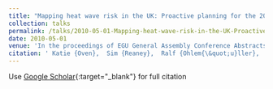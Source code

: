 ```yaml
---
title: "Mapping heat wave risk in the UK: Proactive planning for the 2050s"
collection: talks
permalink: /talks/2010-05-01-Mapping-heat-wave-risk-in-the-UK-Proactive-planning-for-the-2050s
date: 2010-05-01
venue: 'In the proceedings of EGU General Assembly Conference Abstracts'
citation: ' Katie {Oven},  Sim {Reaney},  Ralf {Ohlem{\&quot;u}ller},  Sarah {Nodwell},  Sarah {Curtis},  Myl{\`e}ne {Riva},  Christine {Dunn},  Dimitri {Val},  Roland {Burkhard}, &quot;Mapping heat wave risk in the UK: Proactive planning for the 2050s.&quot; In the proceedings of EGU General Assembly Conference Abstracts, 2010.'
---
```

Use [Google Scholar](https://scholar.google.com/scholar?q=Mapping+heat+wave+risk+in+the+UK:+Proactive+planning+for+the+2050s){:target="_blank"} for full citation